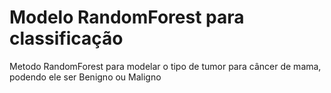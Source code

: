 # Modelo RandomForest para classificação
 
Metodo RandomForest para modelar o tipo de tumor para câncer de mama, podendo ele ser Benigno ou Maligno
